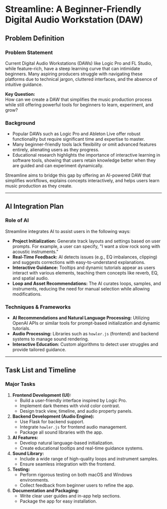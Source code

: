 # Streamline: A Beginner-Friendly Digital Audio Workstation (DAW)

## **Problem Definition**

### **Problem Statement**
Current Digital Audio Workstations (DAWs) like Logic Pro and FL Studio, while feature-rich, have a steep learning curve that can intimidate beginners. Many aspiring producers struggle with navigating these platforms due to technical jargon, cluttered interfaces, and the absence of intuitive guidance.  

**Key Question:**  
How can we create a DAW that simplifies the music production process while still offering powerful tools for beginners to learn, experiment, and grow?

### **Background**
- Popular DAWs such as Logic Pro and Ableton Live offer robust functionality but require significant time and expertise to master.
- Many beginner-friendly tools lack flexibility or omit advanced features entirely, alienating users as they progress.
- Educational research highlights the importance of interactive learning in software tools, showing that users retain knowledge better when they are guided and can experiment dynamically.

Streamline aims to bridge this gap by offering an AI-powered DAW that simplifies workflows, explains concepts interactively, and helps users learn music production as they create.

---

## **AI Integration Plan**

### **Role of AI**
Streamline integrates AI to assist users in the following ways:
- **Project Initialization:** Generate track layouts and settings based on user prompts. For example, a user can specify, "I want a slow rock song with acoustic instruments."
- **Real-Time Feedback:** AI detects issues (e.g., EQ imbalances, clipping) and suggests corrections with easy-to-understand explanations.
- **Interactive Guidance:** Tooltips and dynamic tutorials appear as users interact with various elements, teaching them concepts like reverb, EQ, and spatial audio.
- **Loop and Asset Recommendations:** The AI curates loops, samples, and instruments, reducing the need for manual selection while allowing modifications.

### **Techniques & Frameworks**
- **AI Recommendations and Natural Language Processing:** Utilizing OpenAI APIs or similar tools for prompt-based initialization and dynamic tutorials.
- **Audio Processing:** Libraries such as `howler.js` (frontend) and backend systems to manage sound rendering.
- **Interactive Education:** Custom algorithms to detect user struggles and provide tailored guidance.

---

## **Task List and Timeline**

### **Major Tasks**
1. **Frontend Development (UI):**
   - Build a user-friendly interface inspired by Logic Pro.
   - Implement dark themes with vivid color contrast.
   - Design track view, timeline, and audio property panels.
2. **Backend Development (Audio Engine):**
   - Use Flask for backend support.
   - Integrate `howler.js` for frontend audio management.
   - Package all sound libraries with the app.
3. **AI Features:**
   - Develop natural language-based initialization.
   - Create educational tooltips and real-time guidance systems.
4. **Sound Library:**
   - Include a wide range of high-quality loops and instrument samples.
   - Ensure seamless integration with the frontend.
5. **Testing:**
   - Perform rigorous testing on both macOS and Windows environments.
   - Collect feedback from beginner users to refine the app.
6. **Documentation and Packaging:**
   - Write clear user guides and in-app help sections.
   - Package the app for easy installation.